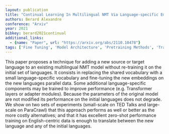 ```yaml
---
layout: publication
title: "Continual Learning In Multilingual NMT Via Language-specific Embeddings"
authors: Berard Alexandre
conference: "Arxiv"
year: 2021
bibkey: berard2021continual
additional_links:
  - {name: "Paper", url: "https://arxiv.org/abs/2110.10478"}
tags: ['Fine Tuning', 'Model Architecture', 'Pretraining Methods', 'Training Techniques', 'Transformer']
---
```

This paper proposes a technique for adding a new source or target language to an existing multilingual NMT model without re-training it on the initial set of languages. It consists in replacing the shared vocabulary with a small language-specific vocabulary and fine-tuning the new embeddings on the new languages parallel data. Some additional language-specific components may be trained to improve performance (e.g. Transformer layers or adapter modules). Because the parameters of the original model are not modified its performance on the initial languages does not degrade. We show on two sets of experiments (small-scale on TED Talks and large-scale on ParaCrawl) that this approach performs as well or better as the more costly alternatives; and that it has excellent zero-shot performance training on English-centric data is enough to translate between the new language and any of the initial languages.
